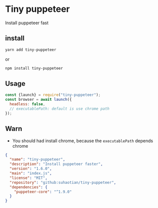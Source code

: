 # Tiny puppeteer

Install puppeteer fast

## install

```bash
yarn add tiny-puppeteer
```
or
```bash
npm install tiny-puppeteer
```

## Usage

```js
const {launch} = require("tiny-puppeteer");
const browser = await launch({
  headless: false,
  // executablePath: default is use chrome path
});
```

## Warn 

- You should had install chrome, because the `executablePath` depends chrome 

```json
{
  "name": "tiny-puppeteer",
  "description": "Install puppeteer faster",
  "version": "1.6.0",
  "main": "index.js",
  "license": "MIT",
  "repository": "github:suhaotian/tiny-puppeteer",
  "dependencies": {
    "puppeteer-core": "^1.9.0"
  }
}

```